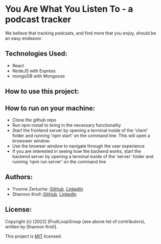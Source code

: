 # You Are What You Listen To - a podcast tracker

We believe that tracking podcasts, and find more that you enjoy, should be an easy endeavor.

## Technologies Used:
- React
- NodeJS with Express
- mongoDB with Mongoose


## How to use this project:



## How to run on your machine:
- Clone the github repo
- Run npm install to bring in the necessary functionality
- Start the frontend server by opening a terminal inside of the 'client' folder and running 'npm start' on the command line. This will open a browswer window.
- Use the browser window to navigate through the user experience
- If you are interested in seeing how the backend works, start the backend server by opening a terminal inside of the 'server' folder and running 'npm run server' on the command line

## Authors:

* Yvonne Zertuche: [GitHub](https://github.com/YvonneOZertuche), [LinkedIn](https://www.linkedin.com/in/yvonne-zertuche/)
* Shannon Kroll: [GitHub](https://github.com/skroll13), [LinkedIn](https://www.linkedin.com/in/krollshannon/)

## License:
Copyright (c) [2022] [FruitLoopGroup (see above list of contributors), written by Shannon Kroll]. 

This project is [MIT](https://github.com/kefranabg/readme-md-generator/blob/master/LICENSE) licensed.
